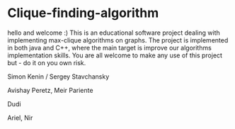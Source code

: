 Clique-finding-algorithm
========================
hello and welcome :)
This is an educational software project dealing with implementing max-clique algorithms on graphs.
The project is implemented in both java and C++, where the main target is improve our algorithms implementation skills.
You are all welcome to make any use of this project but - do it on you own risk.

Simon Kenin / Sergey Stavchansky

Avishay Peretz, Meir Pariente

Dudi

Ariel, Nir
